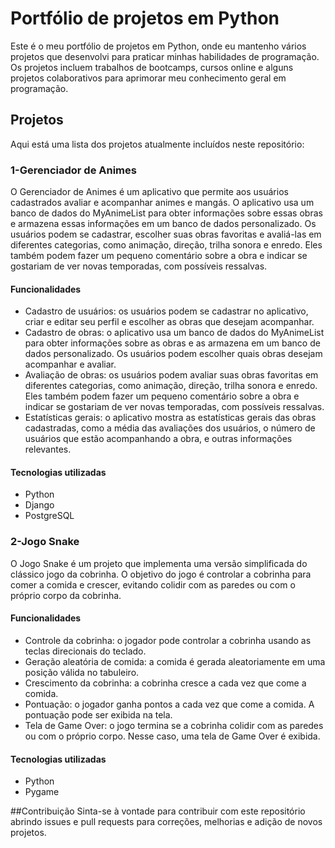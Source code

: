 # Portfólio de projetos em Python

Este é o meu portfólio de projetos em Python, onde eu mantenho vários projetos que desenvolvi para praticar minhas habilidades de programação. 
Os projetos incluem trabalhos de bootcamps, cursos online e alguns projetos colaborativos para aprimorar meu conhecimento geral em programação.

## Projetos

Aqui está uma lista dos projetos atualmente incluídos neste repositório:

### 1-Gerenciador de Animes

O Gerenciador de Animes é um aplicativo que permite aos usuários cadastrados avaliar e acompanhar animes e mangás. 
O aplicativo usa um banco de dados do MyAnimeList para obter informações sobre essas obras e armazena essas informações em um 
banco de dados personalizado. Os usuários podem se cadastrar, escolher suas obras favoritas e avaliá-las em diferentes 
categorias, como animação, direção, trilha sonora e enredo. Eles também podem fazer um pequeno comentário sobre a obra 
e indicar se gostariam de ver novas temporadas, com possíveis ressalvas.

#### Funcionalidades

- Cadastro de usuários: os usuários podem se cadastrar no aplicativo, criar e editar seu perfil e escolher as obras que desejam acompanhar.
- Cadastro de obras: o aplicativo usa um banco de dados do MyAnimeList para obter informações sobre as obras e as armazena em um banco de 
                     dados personalizado. Os usuários podem escolher quais obras desejam acompanhar e avaliar.
- Avaliação de obras: os usuários podem avaliar suas obras favoritas em diferentes categorias, como animação, direção, trilha sonora e enredo. 
                     Eles também podem fazer um pequeno comentário sobre a obra e indicar se gostariam de ver novas temporadas, com possíveis ressalvas.
- Estatísticas gerais: o aplicativo mostra as estatísticas gerais das obras cadastradas, como a média das avaliações dos usuários, o número de usuários 
                     que estão acompanhando a obra, e outras informações relevantes.

#### Tecnologias utilizadas

- Python
- Django
- PostgreSQL

### 2-Jogo Snake

O Jogo Snake é um projeto que implementa uma versão simplificada do clássico jogo da cobrinha. O objetivo do jogo é controlar a cobrinha 
para comer a comida e crescer, evitando colidir com as paredes ou com o próprio corpo da cobrinha.

#### Funcionalidades

- Controle da cobrinha: o jogador pode controlar a cobrinha usando as teclas direcionais do teclado.
- Geração aleatória de comida: a comida é gerada aleatoriamente em uma posição válida no tabuleiro.
- Crescimento da cobrinha: a cobrinha cresce a cada vez que come a comida.
- Pontuação: o jogador ganha pontos a cada vez que come a comida. A pontuação pode ser exibida na tela.
- Tela de Game Over: o jogo termina se a cobrinha colidir com as paredes ou com o próprio corpo. Nesse caso, uma tela de Game Over é exibida.

#### Tecnologias utilizadas

- Python
- Pygame


##Contribuição
Sinta-se à vontade para contribuir com este repositório abrindo issues e pull requests para correções, melhorias e adição de novos projetos.
